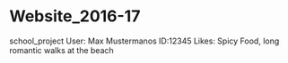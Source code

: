# Website_2016-17
school_project
User: Max Mustermanos
ID:12345
Likes: Spicy Food, long romantic walks at the beach
